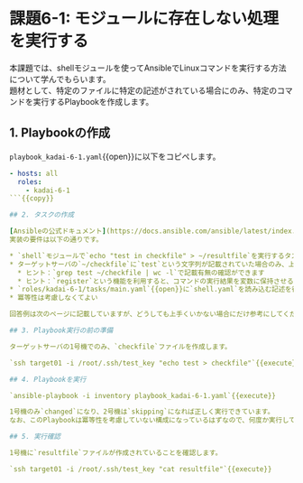 # 課題6-1: モジュールに存在しない処理を実行する

本課題では、shellモジュールを使ってAnsibleでLinuxコマンドを実行する方法について学んでもらいます。  
題材として、特定のファイルに特定の記述がされている場合にのみ、特定のコマンドを実行するPlaybookを作成します。

## 1. Playbookの作成

`playbook_kadai-6-1.yaml`{{open}}に以下をコピペします。

```yaml
- hosts: all
  roles:
    - kadai-6-1
```{{copy}}

## 2. タスクの作成

[Ansibleの公式ドキュメント](https://docs.ansible.com/ansible/latest/index.html)の[shellモジュール](https://docs.ansible.com/ansible/2.9_ja/modules/fetch_module.html#fetch-module)を参考に、`roles/kadai-6-1/tasks/shell.yaml`{{open}}へタスクを作成します。  
実装の要件は以下の通りです。

* `shell`モジュールで`echo "test in checkfile" > ~/resultfile`を実行するタスクを作成すること
* ターゲットサーバの`~/checkfile`に`test`という文字列が記載されていた場合のみ、上記タスクを実行すること
  * ヒント：`grep test ~/checkfile | wc -l`で記載有無の確認ができます
  * ヒント：`register`という機能を利用すると、コマンドの実行結果を変数に保持させることができます
* `roles/kadai-6-1/tasks/main.yaml`{{open}}に`shell.yaml`を読み込む記述を行うこと
* 冪等性は考慮しなくてよい

回答例は次のページに記載していますが、どうしても上手くいかない場合にだけ参考にしてください。

## 3. Playbook実行の前の準備

ターゲットサーバの1号機でのみ、`checkfile`ファイルを作成します。

`ssh target01 -i /root/.ssh/test_key "echo test > checkfile"`{{execute}}

## 4. Playbookを実行

`ansible-playbook -i inventory playbook_kadai-6-1.yaml`{{execute}}

1号機のみ`changed`になり、2号機は`skipping`になれば正しく実行できています。  
なお、このPlaybookは冪等性を考慮していない構成になっているはずなので、何度か実行して毎回`changed`が発生してしまうことも確認しておくとよいです。

## 5. 実行確認

1号機に`resultfile`ファイルが作成されていることを確認します。

`ssh target01 -i /root/.ssh/test_key "cat resultfile"`{{execute}}
